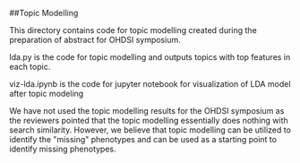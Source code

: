 ##Topic Modelling 

This directory contains code for topic modelling created during the preparation of abstract for OHDSI symposium. 

lda.py is the code for topic modelling and outputs topics with top features in each topic. 

viz-lda.ipynb is the code for jupyter notebook for visualization of LDA model after topic modeling 

We have not used the topic modelling results for the OHDSI symposium as the reviewers pointed that the topic modelling essentially does nothing with search similarity.
However, we believe that topic modelling can be utilized to identify the "missing" phenotypes and can be used as a starting point to identify missing phenotypes. 
